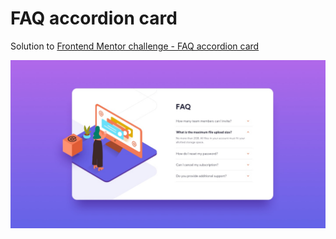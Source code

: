 # FAQ accordion card

Solution to [Frontend Mentor challenge - FAQ accordion card](https://www.frontendmentor.io/challenges/faq-accordion-card-XlyjD0Oam)

![page screenshot](design/desktop-design.jpg)

